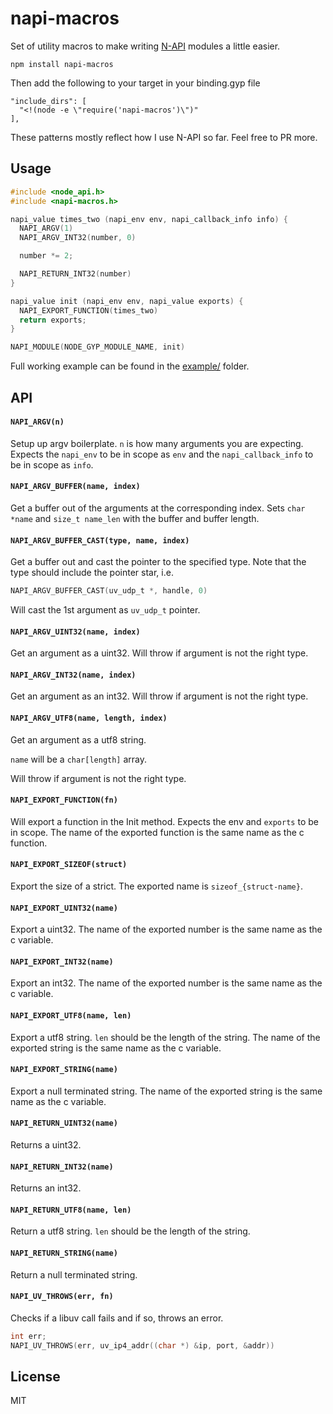 # napi-macros

Set of utility macros to make writing [N-API](https://nodejs.org/dist/latest-v9.x/docs/api/n-api.html) modules a little easier.

```
npm install napi-macros
```

Then add the following to your target in your binding.gyp file

```
"include_dirs": [
  "<!(node -e \"require('napi-macros')\")"
],
```

These patterns mostly reflect how I use N-API so far. Feel free
to PR more.

## Usage

``` c
#include <node_api.h>
#include <napi-macros.h>

napi_value times_two (napi_env env, napi_callback_info info) {
  NAPI_ARGV(1)
  NAPI_ARGV_INT32(number, 0)

  number *= 2;

  NAPI_RETURN_INT32(number)
}

napi_value init (napi_env env, napi_value exports) {
  NAPI_EXPORT_FUNCTION(times_two)
  return exports;
}

NAPI_MODULE(NODE_GYP_MODULE_NAME, init)
```

Full working example can be found in the [example/](https://github.com/mafintosh/napi-macros/tree/master/example) folder.

## API

#### `NAPI_ARGV(n)`

Setup up argv boilerplate. `n` is how many arguments you are expecting.
Expects the `napi_env` to be in scope as `env` and the `napi_callback_info` to be in scope as `info`.

#### `NAPI_ARGV_BUFFER(name, index)`

Get a buffer out of the arguments at the corresponding index.
Sets `char *name` and `size_t name_len` with the buffer and buffer length.

#### `NAPI_ARGV_BUFFER_CAST(type, name, index)`

Get a buffer out and cast the pointer to the specified type.
Note that the type should include the pointer star, i.e.

``` c
NAPI_ARGV_BUFFER_CAST(uv_udp_t *, handle, 0)
```

Will cast the 1st argument as `uv_udp_t` pointer.

#### `NAPI_ARGV_UINT32(name, index)`

Get an argument as a uint32.
Will throw if argument is not the right type.

#### `NAPI_ARGV_INT32(name, index)`

Get an argument as an int32.
Will throw if argument is not the right type.

#### `NAPI_ARGV_UTF8(name, length, index)`

Get an argument as a utf8 string.

`name` will be a `char[length]` array.

Will throw if argument is not the right type.

#### `NAPI_EXPORT_FUNCTION(fn)`

Will export a function in the Init method. Expects the env and `exports` to be in scope.
The name of the exported function is the same name as the c function.

#### `NAPI_EXPORT_SIZEOF(struct)`

Export the size of a strict. The exported name is `sizeof_{struct-name}`.

#### `NAPI_EXPORT_UINT32(name)`

Export a uint32.
The name of the exported number is the same name as the c variable.

#### `NAPI_EXPORT_INT32(name)`

Export an int32.
The name of the exported number is the same name as the c variable.

#### `NAPI_EXPORT_UTF8(name, len)`

Export a utf8 string. `len` should be the length of the string.
The name of the exported string is the same name as the c variable.

#### `NAPI_EXPORT_STRING(name)`

Export a null terminated string.
The name of the exported string is the same name as the c variable.

#### `NAPI_RETURN_UINT32(name)`

Returns a uint32.

#### `NAPI_RETURN_INT32(name)`

Returns an int32.

#### `NAPI_RETURN_UTF8(name, len)`

Return a utf8 string. `len` should be the length of the string.

#### `NAPI_RETURN_STRING(name)`

Return a null terminated string.

#### `NAPI_UV_THROWS(err, fn)`

Checks if a libuv call fails and if so, throws an error.

``` c
int err;
NAPI_UV_THROWS(err, uv_ip4_addr((char *) &ip, port, &addr))
```

## License

MIT
